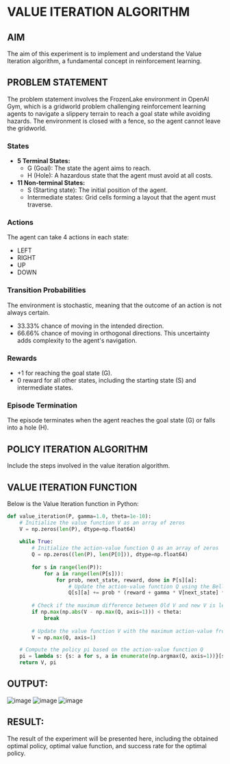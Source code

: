 # VALUE ITERATION ALGORITHM

## AIM
The aim of this experiment is to implement and understand the Value Iteration algorithm, a fundamental concept in reinforcement learning.

## PROBLEM STATEMENT
The problem statement involves the FrozenLake environment in OpenAI Gym, which is a gridworld problem challenging reinforcement learning agents to navigate a slippery terrain to reach a goal state while avoiding hazards. The environment is closed with a fence, so the agent cannot leave the gridworld.

### States
- **5 Terminal States:**
  - G (Goal): The state the agent aims to reach.
  - H (Hole): A hazardous state that the agent must avoid at all costs.
- **11 Non-terminal States:**
  - S (Starting state): The initial position of the agent.
  - Intermediate states: Grid cells forming a layout that the agent must traverse.

### Actions
The agent can take 4 actions in each state:
- LEFT
- RIGHT
- UP
- DOWN

### Transition Probabilities
The environment is stochastic, meaning that the outcome of an action is not always certain.
- 33.33% chance of moving in the intended direction.
- 66.66% chance of moving in orthogonal directions.
This uncertainty adds complexity to the agent's navigation.

### Rewards
- +1 for reaching the goal state (G).
- 0 reward for all other states, including the starting state (S) and intermediate states.

### Episode Termination
The episode terminates when the agent reaches the goal state (G) or falls into a hole (H).

## POLICY ITERATION ALGORITHM
Include the steps involved in the value iteration algorithm.

## VALUE ITERATION FUNCTION
Below is the Value Iteration function in Python:

```python
def value_iteration(P, gamma=1.0, theta=1e-10):
    # Initialize the value function V as an array of zeros
    V = np.zeros(len(P), dtype=np.float64)
    
    while True:
        # Initialize the action-value function Q as an array of zeros
        Q = np.zeros((len(P), len(P[0])), dtype=np.float64)
        
        for s in range(len(P)):
            for a in range(len(P[s])):
                for prob, next_state, reward, done in P[s][a]:
                    # Update the action-value function Q using the Bellman equation
                    Q[s][a] += prob * (reward + gamma * V[next_state] * (not done))
        
        # Check if the maximum difference between Old V and new V is less than theta.
        if np.max(np.abs(V - np.max(Q, axis=1))) < theta:
            break
        
        # Update the value function V with the maximum action-value from Q
        V = np.max(Q, axis=1)

    # Compute the policy pi based on the action-value function Q
    pi = lambda s: {s: a for s, a in enumerate(np.argmax(Q, axis=1))}[s]
    return V, pi
```
## OUTPUT:
 ![image](https://github.com/Marinto-Richee/Reinforcement-Learning/assets/65499285/dd5cbcb6-a9fe-427f-9eb0-8a469e4c44e4)
 ![image](https://github.com/Marinto-Richee/Reinforcement-Learning/assets/65499285/ba015cf4-6b95-42e9-8422-322ec271c3dc)
 ![image](https://github.com/Marinto-Richee/Reinforcement-Learning/assets/65499285/994f5b78-3c4f-45c4-a398-7b2a7e3f4f2f)



## RESULT:
The result of the experiment will be presented here, including the obtained optimal policy, optimal value function, and success rate for the optimal policy.
